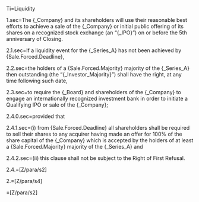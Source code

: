 Ti=Liquidity

1.sec=The {_Company} and its shareholders will use their reasonable best efforts to achieve a sale of the {_Company} or initial public offering of its shares on a recognized stock exchange (an “{_IPO}”) on or before the 5th anniversary of Closing.

2.1.sec=If a liquidity event for the {_Series_A} has not been achieved by {Sale.Forced.Deadline},

2.2.sec=the holders of a {Sale.Forced.Majority} majority of the {_Series_A} then outstanding (the “{_Investor_Majority}”) shall have the right, at any time following such date,

2.3.sec=to require the {_Board} and shareholders of the {_Company} to engage an internationally recognized investment bank in order to initiate a Qualifying IPO or sale of the {_Company};

2.4.0.sec=provided  that

2.4.1.sec=(i) from {Sale.Forced.Deadline} all shareholders shall be required to sell their shares to any acquirer having made an offer for 100% of the share capital of the {_Company} which is accepted by the holders of at least a {Sale.Forced.Majority} majority of the {_Series_A} and

2.4.2.sec=(ii) this clause shall not be subject to the Right of First Refusal. 

2.4.=[Z/para/s2]

2.=[Z/para/s4]

=[Z/para/s2]